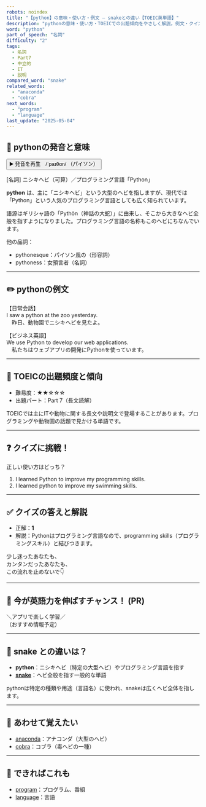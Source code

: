 ```yaml
---
robots: noindex
title: "【python】の意味・使い方・例文 ― snakeとの違い【TOEIC英単語】"
description: "pythonの意味・使い方・TOEICでの出題傾向をやさしく解説。例文・クイズ付きでsnakeとの違いもわかりやすく学べます。"
word: "python"
part_of_speech: "名詞"
difficulty: "2"
tags:
  - 名詞
  - Part7
  - 中立的
  - IT
  - 説明
compared_word: "snake"
related_words:
  - "anaconda"
  - "cobra"
next_words:
  - "program"
  - "language"
last_update: "2025-05-04"
---
```


## 🔰 pythonの発音と意味

<button class="play-audio" onclick="playTTS('python')">
  <span class="play-audio-main">
    ▶️ 発音を再生　/ˈpaɪθɑn/
  </span>
  <span class="play-audio-sub">
    （パイソン）
  </span>
</button>

[名詞] ニシキヘビ（可算）／プログラミング言語「Python」

**python** は、主に「ニシキヘビ」という大型のヘビを指しますが、現代では「Python」という人気のプログラミング言語としても広く知られています。

語源はギリシャ語の「Pythōn（神話の大蛇）」に由来し、そこから大きなヘビ全般を指すようになりました。プログラミング言語の名称もこのヘビにちなんでいます。

他の品詞：  
- pythonesque：パイソン風の（形容詞）
- pythoness：女預言者（名詞）

---

## ✏️ pythonの例文

【日常会話】  
I saw a python at the zoo yesterday.  
　昨日、動物園でニシキヘビを見たよ。

【ビジネス英語】  
We use Python to develop our web applications.  
　私たちはウェブアプリの開発にPythonを使っています。

---

## 🎯 TOEICの出題頻度と傾向

- 難易度：★★☆☆☆
- 出題パート：Part 7（長文読解）

TOEICでは主にITや動物に関する長文や説明文で登場することがあります。プログラミングや動物園の話題で見かける単語です。

---

## ❓ クイズに挑戦！

正しい使い方はどっち？

1. I learned Python to improve my programming skills.  
2. I learned python to improve my swimming skills.

---

## ✅ クイズの答えと解説

- 正解：**1**
- 解説：Pythonはプログラミング言語なので、programming skills（プログラミングスキル）と結びつきます。

少し迷ったあなたも、  
カンタンだったあなたも、  
この流れを止めないで👇️

---

## 🚀 今が英語力を伸ばすチャンス！ (PR)

<div class="info-center">
＼アプリで楽しく学習／<br>  
（おすすめ情報予定）
</div>

---

## 🤔  snake との違いは？

- **python**：ニシキヘビ（特定の大型ヘビ）やプログラミング言語を指す
- **[snake](/word/snake/)**：ヘビ全般を指す一般的な単語

pythonは特定の種類や用途（言語名）に使われ、snakeは広くヘビ全体を指します。

---

## 🧩 あわせて覚えたい

- [anaconda](/word/anaconda/)：アナコンダ（大型のヘビ）
- [cobra](/word/cobra/)：コブラ（毒ヘビの一種）

---

## 📖 できればこれも

- [program](/word/program/)：プログラム、番組
- [language](/word/language/)：言語

<!-- cvid: aid36_bid16 -->
